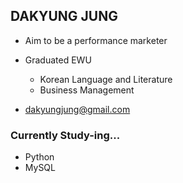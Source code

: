 ## DAKYUNG JUNG 

* Aim to be a performance marketer
* Graduated EWU
     * Korean Language and Literature
     * Business Management

* dakyungjung@gmail.com


### Currently Study-ing...
+ Python
+ MySQL
